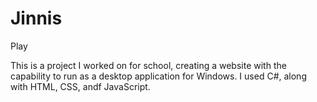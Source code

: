 # Jinnis
Play

This is a project I worked on for school, creating a website with the capability to run as a desktop application for Windows. I used C#, along with HTML, CSS, andf JavaScript.
